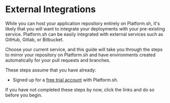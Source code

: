 # External Integrations

While you can host your application repository entirely on Platform.sh, it's likely that you will want to integrate your deployments with your pre-existing service. Platform.sh can be easily integrated with external services such as GitHub, Gitlab, or Bitbucket.

Choose your current service, and this guide will take you through the steps to mirror your repository on Platform.sh and have environments created automatically for your pull requests and branches.

<div id = "integrations"></div>

<script>
var githubPath = getPathObj("/administration/integrations/github.html", "GitHub");
var github = {type: "basic", path: githubPath};

var bitbucketPath = getPathObj("/administration/integrations/bitbucket.html", "Bitbucket");
var bitbucket = {type: "basic", path: bitbucketPath};

var gitlabPath = getPathObj("/administration/integrations/gitlab.html", "GitLab");
var gitlab = {type: "basic", path: gitlabPath};

var integrations = {type: "multi", children: [github, bitbucket, gitlab], div: "integrations"};

makeMultiButton(integrations);
</script>

These steps assume that you have already:

* Signed up for a [free trial account](https://accounts.platform.sh/platform/trial/general/setup) with Platform.sh.

If you have not completed these steps by now, click the links and do so before you begin.
